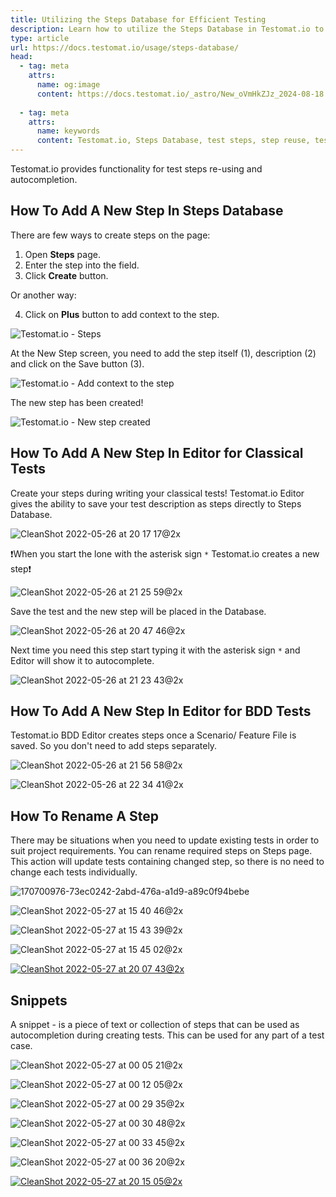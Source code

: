 ```yaml
---
title: Utilizing the Steps Database for Efficient Testing
description: Learn how to utilize the Steps Database in Testomat.io to store, reuse, and auto-complete test steps across projects. This guide covers creating, editing, renaming steps, and using snippets for efficient test writing. Save time and maintain consistency by leveraging the Steps Database during test creation, including both classical and BDD-style tests.
type: article
url: https://docs.testomat.io/usage/steps-database/
head:
  - tag: meta
    attrs:
      name: og:image
      content: https://docs.testomat.io/_astro/New_oVmHkZJz_2024-08-18.ejJvt3aQ_16wl18.webp
      
  - tag: meta
    attrs:
      name: keywords
      content: Testomat.io, Steps Database, test steps, step reuse, test management, BDD tests, classical tests, test automation, snippets, QA tools, step autocompletion
---
```


Testomat.io provides functionality for test steps re-using and autocompletion.  

## How To Add A New Step In Steps Database

There are few ways to create steps on the page:

1. Open **Steps** page.
2. Enter the step into the field.
3. Click **Create** button.

Or another way:

4. Сlick on **Plus** button to add context to the step.

![Testomat.io - Steps](./images/New_oVmHkZJz_2024-08-18.png)

At the New Step screen, you need to add the step itself (1), description (2) and click on the Save button (3).

![Testomat.io - Add context to the step](./images/New_DLg3V9rr_2024-08-18.png)

The new step has been created!

![Testomat.io - New step created](./images/New_CqZ0FlTE_2024-08-18.png)

## How To Add A New Step In Editor for Classical Tests

Create your steps during writing your classical tests! Testomat.io Editor gives the ability to save your test description as steps directly to Steps Database.

![CleanShot 2022-05-26 at 20 17 17@2x](./images/170541098-7e4db6b1-6bb5-40f2-9a0a-21394c9578a2.jpg)

❗When you start the lone with the asterisk sign `*` Testomat.io creates a new step❗

![CleanShot 2022-05-26 at 21 25 59@2x](./images/170552512-0be7cb33-1055-4974-9ee5-b3ed94d2dad1.jpg)

Save the test and the new step will be placed in the Database.

![CleanShot 2022-05-26 at 20 47 46@2x](./images/170546294-7c947478-37fa-42e9-bbbf-8152d6ee971a.jpg)

Next time you need this step start typing it with the asterisk sign `*` and Editor will show it to autocomplete.

![CleanShot 2022-05-26 at 21 23 43@2x](./images/170552056-25636306-041f-4152-a9b0-4c6a4527bd4e.jpg)

## How To Add A New Step In Editor for BDD Tests

Testomat.io BDD Editor creates steps once a Scenario/ Feature File is saved. So you don't need to add steps separately. 

![CleanShot 2022-05-26 at 21 56 58@2x](./images/170557719-d84e39b2-f026-42df-82cb-2668f11e8f92.jpg)

![CleanShot 2022-05-26 at 22 34 41@2x](./images/170563796-d22bc139-c836-48e8-ab80-fa8f8b457166.jpg)

## How To Rename A Step

There may be situations when you need to update existing tests in order to suit project requirements. You can rename required steps on Steps page. This action will update tests containing changed step, so there is no need to change each tests individually.  

![170700976-73ec0242-2abd-476a-a1d9-a89c0f94bebe](./images/170701425-8412d054-e694-454d-8930-0e45b473186a.jpeg)

![CleanShot 2022-05-27 at 15 40 46@2x](./images/170701239-4d0bc838-4dce-4851-8654-f574dc8a9ffb.jpg)

![CleanShot 2022-05-27 at 15 43 39@2x](./images/170701695-b5aa4671-fe6b-4da4-a64b-e6c1e8616429.jpg)

![CleanShot 2022-05-27 at 15 45 02@2x](./images/170701937-bda4438c-506d-4eb2-8306-dcd8f9e94a58.jpg)

[![CleanShot 2022-05-27 at 20 07 43@2x](./images/170752475-7899459d-0533-45b4-904e-1f88e9f61c2c.jpg)](https://youtu.be/z5C3GYtl_HU)

## Snippets

A snippet - is a piece of text or collection of steps that can be used as autocompletion during creating tests. This can be used for any part of a test case. 

![CleanShot 2022-05-27 at 00 05 21@2x](./images/170580949-1b2801c9-5248-4fa9-84cf-15608a2635ad.jpg)

![CleanShot 2022-05-27 at 00 12 05@2x](./images/170581388-abd59f51-ab50-40d3-8889-421e0bffcb15.jpg)

![CleanShot 2022-05-27 at 00 29 35@2x](./images/170583311-aa3cdf02-1fef-4c55-a8d6-2dc6222b88d7.jpg)

![CleanShot 2022-05-27 at 00 30 48@2x](./images/170583486-ab165c69-bfb7-4a6e-bc43-dce5877a7b40.jpg)

![CleanShot 2022-05-27 at 00 33 45@2x](./images/170583982-8d30e746-e133-492e-bdd5-922852cbca58.jpg)

![CleanShot 2022-05-27 at 00 36 20@2x](./images/170584308-f28309f1-797f-475f-9bf2-e5f51520a23e.jpg)

[![CleanShot 2022-05-27 at 20 15 05@2x](./images/170756914-83b1e618-b039-45f5-b051-7f6fab0821aa.jpg)](https://youtu.be/k8WVtGDiUjs)



